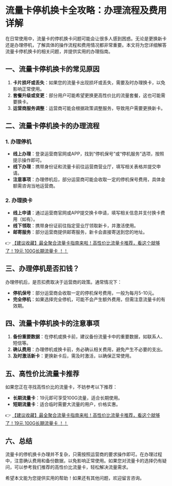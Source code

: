 # 流量卡停机换卡全攻略：办理流程及费用详解

在日常使用中，流量卡的停机换卡问题可能会让很多人感到困惑。无论是更换新卡还是办理停机，了解具体的操作流程和费用情况都非常重要。本文将为您详细解答流量卡停机换卡的相关问题，并提供实用的办理指南。

## 一、流量卡停机换卡的常见原因

1. **卡片损坏或丢失**：如果您的流量卡出现损坏或丢失，需要及时办理换卡，以免影响正常使用。
2. **套餐升级或变更**：部分用户可能希望更换更高性价比的流量套餐，这也可能需要换卡。
3. **运营商服务调整**：运营商可能会根据政策调整服务，导致用户需要更换新卡。

## 二、流量卡停机换卡的办理流程

### 1. 办理停机
- **线上办理**：登录运营商官网或APP，找到“停机保号”或“停机服务”选项，按照提示操作即可。
- **线下办理**：携带身份证和流量卡前往运营商营业厅，填写相关表格并提交申请。
- **注意事项**：办理停机后，部分运营商可能会收取一定的停机保号费用，具体金额需咨询当地运营商。

### 2. 办理换卡
- **线上申请**：通过运营商官网或APP提交换卡申请，填写相关信息并支付换卡费用（如有）。
- **线下领取**：携带身份证前往指定营业厅领取新卡，并激活使用。
- **邮寄服务**：部分运营商提供邮寄服务，新卡会直接寄送到您的地址。

👉 [【建议收藏】最全聚合流量卡指南来啦！高性价比流量卡推荐，看这个就够了！19元 100G长期流量卡 ！！](https://bit.ly/Liuliangka)

## 三、办理停机是否扣钱？

办理停机后，是否扣费取决于运营商的政策。通常情况下：
- **停机保号**：部分运营商会收取一定的停机保号费用，一般为每月5-10元。
- **完全停机**：如果选择完全停机，可能不会产生额外费用，但需注意流量卡的有效期。

## 四、流量卡停机换卡的注意事项

1. **备份重要数据**：在停机或换卡前，建议备份流量卡中的重要数据，如联系人、短信等。
2. **确认费用**：办理停机或换卡前，务必确认相关费用，避免产生不必要的支出。
3. **及时激活新卡**：更换新卡后，需及时激活，以确保正常使用。

## 五、高性价比流量卡推荐

如果您正在寻找高性价比的流量卡，不妨参考以下推荐：
- **长期流量卡**：19元即可享受100G流量，适合长期使用。
- **短期流量卡**：适合临时需要大流量的用户，价格实惠。

👉 [【建议收藏】最全聚合流量卡指南来啦！高性价比流量卡推荐，看这个就够了！19元 100G长期流量卡 ！！](https://bit.ly/Liuliangka)

## 六、总结

流量卡的停机换卡办理并不复杂，只需按照运营商的要求操作即可。在办理过程中，注意确认费用和备份数据，以免影响正常使用。如果您对流量卡的选择仍有疑问，可以参考我们推荐的高性价比流量卡，轻松解决流量需求。

希望本文能为您提供实用的帮助！如果还有其他问题，欢迎留言咨询。